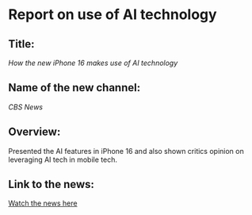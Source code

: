 # Report on use of AI technology

## **Title:**  
*How the new iPhone 16 makes use of AI technology*  

## **Name of the new channel:**  
*CBS News*  

## **Overview:**  
Presented the AI features in iPhone 16 and also shown critics opinion on leveraging AI tech in mobile tech.

## **Link to the news:**  
[Watch the news here](https://www.cbsnews.com/video/how-new-iphone-16-uses-ai-technology/)
